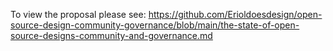 To view the proposal please see: https://github.com/Erioldoesdesign/open-source-design-community-governance/blob/main/the-state-of-open-source-designs-community-and-governance.md
